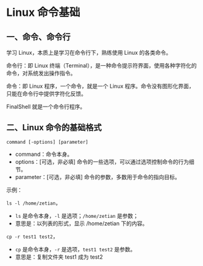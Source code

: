 # Linux 命令基础

## 一、命令、命令行

学习 Linux，本质上是学习在命令行下，熟练使用 Linux 的各类命令。

命令行：即 Linux 终端（Terminal），是一种命令提示符界面，使用各种字符化的命令，对系统发出操作指令。

命令：即 Linux 程序，一个命令，就是一个 Linux 程序。命令没有图形化界面，只能在命令行中提供字符化反馈。

FinalShell 就是一个命令行程序。

## 二、Linux 命令的基础格式

`command [-options] [parameter]`

- command：命令本身。
- options：[可选，非必填] 命令的一些选项，可以通过选项控制命令的行为细节。
- parameter：[可选，非必填] 命令的参数，多数用于命令的指向目标。

示例：

`ls -l /home/zetian`，

- `ls` 是命令本身，`-l` 是选项；`/home/zetian` 是参数；
- 意思是：以列表的形式，显示 /home/zetian 下的内容。

`cp -r test1 test2`，

- `cp` 是命令本身，`-r` 是选项，`test1 test2` 是参数。
- 意思是：复制文件夹 test1 成为 test2